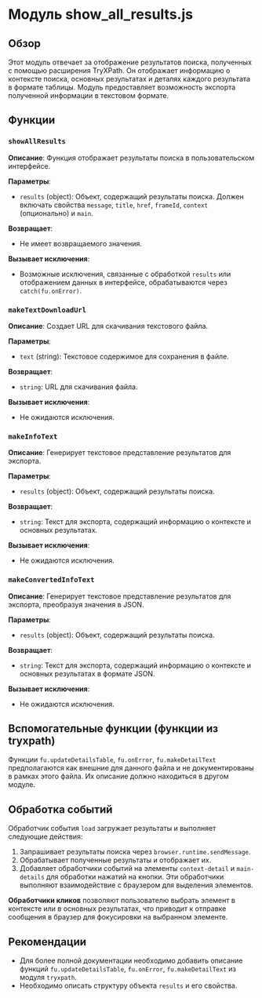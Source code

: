 # Модуль show_all_results.js

## Обзор

Этот модуль отвечает за отображение результатов поиска, полученных с помощью расширения TryXPath. Он отображает информацию о контексте поиска, основных результатах и деталях каждого результата в формате таблицы.  Модуль предоставляет возможность экспорта полученной информации в текстовом формате.

## Функции

### `showAllResults`

**Описание**: Функция отображает результаты поиска в пользовательском интерфейсе.

**Параметры**:

- `results` (object): Объект, содержащий результаты поиска. Должен включать свойства `message`, `title`, `href`, `frameId`, `context` (опционально) и `main`.

**Возвращает**:

-  Не имеет возвращаемого значения.

**Вызывает исключения**:

-  Возможные исключения, связанные с обработкой `results` или отображением данных в интерфейсе, обрабатываются через `catch(fu.onError)`.



### `makeTextDownloadUrl`

**Описание**: Создает URL для скачивания текстового файла.

**Параметры**:

- `text` (string): Текстовое содержимое для сохранения в файле.

**Возвращает**:

- `string`: URL для скачивания файла.

**Вызывает исключения**:

- Не ожидаются исключения.



### `makeInfoText`

**Описание**: Генерирует текстовое представление результатов для экспорта.

**Параметры**:

- `results` (object): Объект, содержащий результаты поиска.

**Возвращает**:

- `string`: Текст для экспорта, содержащий информацию о контексте и основных результатах.

**Вызывает исключения**:

- Не ожидаются исключения.


### `makeConvertedInfoText`

**Описание**: Генерирует текстовое представление результатов для экспорта, преобразуя значения в JSON.

**Параметры**:

- `results` (object): Объект, содержащий результаты поиска.

**Возвращает**:

- `string`: Текст для экспорта, содержащий информацию о контексте и основных результатах в формате JSON.

**Вызывает исключения**:

- Не ожидаются исключения.


##  Вспомогательные функции (функции из tryxpath)

Функции `fu.updateDetailsTable`, `fu.onError`, `fu.makeDetailText`  предполагаются как внешние для данного файла и не документированы в рамках этого файла.  Их описание должно находиться в другом модуле.


## Обработка событий

Обработчик события `load` загружает результаты и выполняет следующие действия:

1. Запрашивает результаты поиска через `browser.runtime.sendMessage`.
2. Обрабатывает полученные результаты и отображает их.
3.  Добавляет обработчики событий на элементы `context-detail` и `main-details` для обработки нажатий на кнопки.  Эти обработчики выполняют взаимодействие с браузером для выделения элементов.

**Обработчики кликов** позволяют пользователю выбрать элемент в контексте или в основных результатах, что приводит к отправке сообщения в браузер для фокусировки на выбранном элементе.

##  Рекомендации

*  Для более полной документации необходимо добавить описание функций `fu.updateDetailsTable`, `fu.onError`, `fu.makeDetailText` из модуля `tryxpath`.
*  Необходимо описать структуру объекта `results` и его свойства.